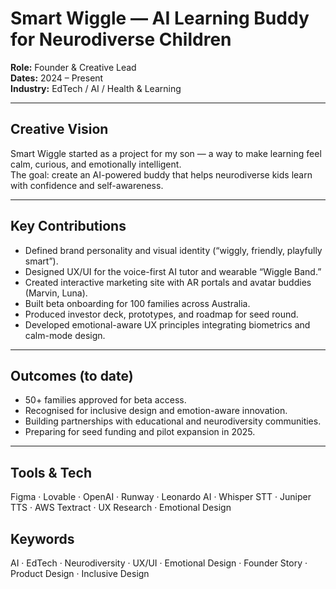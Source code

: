 <!-- meta: project="Smart Wiggle" role="Founder & Creative Lead" years="2024–Present" focus="AI, EdTech, Emotional Design, Neurodiversity" -->

# Smart Wiggle — AI Learning Buddy for Neurodiverse Children

**Role:** Founder & Creative Lead  
**Dates:** 2024 – Present  
**Industry:** EdTech / AI / Health & Learning  

---

## Creative Vision
Smart Wiggle started as a project for my son — a way to make learning feel calm, curious, and emotionally intelligent.  
The goal: create an AI-powered buddy that helps neurodiverse kids learn with confidence and self-awareness.

---

## Key Contributions
- Defined brand personality and visual identity (“wiggly, friendly, playfully smart”).  
- Designed UX/UI for the voice-first AI tutor and wearable “Wiggle Band.”  
- Created interactive marketing site with AR portals and avatar buddies (Marvin, Luna).  
- Built beta onboarding for 100 families across Australia.  
- Produced investor deck, prototypes, and roadmap for seed round.  
- Developed emotional-aware UX principles integrating biometrics and calm-mode design.

---

## Outcomes (to date)
- 50+ families approved for beta access.  
- Recognised for inclusive design and emotion-aware innovation.  
- Building partnerships with educational and neurodiversity communities.  
- Preparing for seed funding and pilot expansion in 2025.

---

## Tools & Tech
Figma · Lovable · OpenAI · Runway · Leonardo AI · Whisper STT · Juniper TTS · AWS Textract · UX Research · Emotional Design

## Keywords
AI · EdTech · Neurodiversity · UX/UI · Emotional Design · Founder Story · Product Design · Inclusive Design
